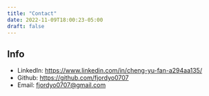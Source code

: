 ```yaml
---
title: "Contact"
date: 2022-11-09T18:00:23-05:00
draft: false
---
```

## Info
* LinkedIn: https://www.linkedin.com/in/cheng-yu-fan-a294aa135/
* Github: https://github.com/fjordyo0707
* Email: fjordyo0707@gmail.com


